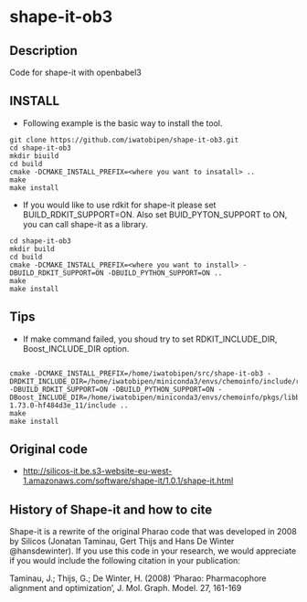 # shape-it-ob3


## Description

Code for shape-it with openbabel3


## INSTALL

- Following example is the basic way to install the tool.

```
git clone https://github.com/iwatobipen/shape-it-ob3.git
cd shape-it-ob3
mkdir biuild
cd build
cmake -DCMAKE_INSTALL_PREFIX=<where you want to insatall> ..
make
make install
```


- If you would like to use rdkit for shape-it please set BUILD_RDKIT_SUPPORT=ON. Also set BUID_PYTON_SUPPORT to ON, you can call shape-it as a library.


```
cd shape-it-ob3
mkdir build
cd build
cmake -DCMAKE_INSTALL_PREFIX=<where you want to install> -DBUILD_RDKIT_SUPPORT=ON -DBUILD_PYTHON_SUPPORT=ON ..
make
make install
```

## Tips
- If make command failed, you shoud try to set RDKIT_INCLUDE_DIR, Boost_INCLUDE_DIR option.

```

cmake -DCMAKE_INSTALL_PREFIX=/home/iwatobipen/src/shape-it-ob3 -DRDKIT_INCLUDE_DIR=/home/iwatobipen/miniconda3/envs/chemoinfo/include/rdkit -DBUILD_RDKIT_SUPPORT=ON -DBUILD_PYTHON_SUPPORT=ON -DBoost_INCLUDE_DIR=/home/iwatobipen/miniconda3/envs/chemoinfo/pkgs/libboost-1.73.0-hf484d3e_11/include ..
make
make install
```


## Original code
- http://silicos-it.be.s3-website-eu-west-1.amazonaws.com/software/shape-it/1.0.1/shape-it.html



## History of Shape-it and how to cite

Shape-it is a rewrite of the original Pharao code that was developed in 2008 by Silicos (Jonatan Taminau, Gert Thijs and Hans De Winter @hansdewinter). If you use this code in your research, we would appreciate if you would include the following citation in your publication:

Taminau, J.; Thijs, G.; De Winter, H. (2008) ‘Pharao: Pharmacophore alignment and optimization’, J. Mol. Graph. Model. 27, 161-169


